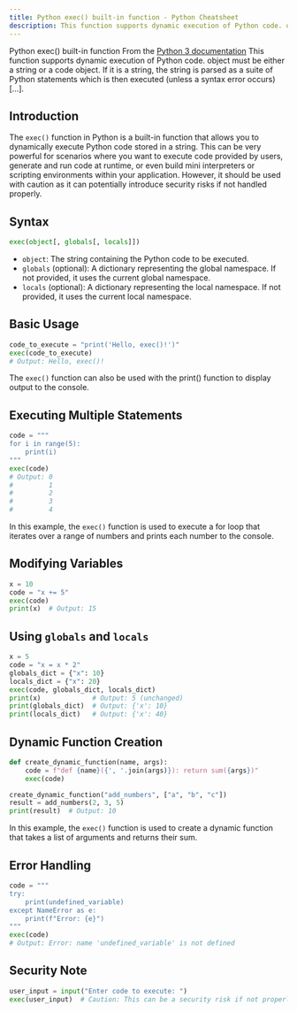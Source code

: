 ```yaml
---
title: Python exec() built-in function - Python Cheatsheet
description: This function supports dynamic execution of Python code. object must be either a string or a code object. If it is a string, the string is parsed as a suite of Python statements which is then executed (unless a syntax error occurs) [...].
---
```


<base-title :title="frontmatter.title" :description="frontmatter.description">
Python exec() built-in function
</base-title>

<base-disclaimer>
  <base-disclaimer-title>
    From the <a target="_blank" href="https://docs.python.org/3/library/functions.html#exec">Python 3 documentation</a>
  </base-disclaimer-title>
  <base-disclaimer-content>
   This function supports dynamic execution of Python code. object must be either a string or a code object. If it is a string, the string is parsed as a suite of Python statements which is then executed (unless a syntax error occurs) [...].
  </base-disclaimer-content>
</base-disclaimer>

## Introduction

The `exec()` function in Python is a built-in function that allows you to dynamically execute Python code stored in a string. This can be very powerful for scenarios where you want to execute code provided by users, generate and run code at runtime, or even build mini interpreters or scripting environments within your application. However, it should be used with caution as it can potentially introduce security risks if not handled properly.

## Syntax
```python
exec(object[, globals[, locals]])
```

- `object`: The string containing the Python code to be executed.
- `globals` (optional): A dictionary representing the global namespace. If not provided, it uses the current global namespace.
- `locals` (optional): A dictionary representing the local namespace. If not provided, it uses the current local namespace.

## Basic Usage
```python
code_to_execute = "print('Hello, exec()!')"
exec(code_to_execute)
# Output: Hello, exec()!
```

The `exec()` function can also be used with the <router-link to="/builtin/print">print()</router-link> function to display output to the console.

## Executing Multiple Statements
```python
code = """
for i in range(5):
    print(i)
"""
exec(code)
# Output: 0
#         1
#         2
#         3
#         4
```

In this example, the `exec()` function is used to execute a for loop that iterates over a <router-link to="/builtin/range">range</router-link> of numbers and <router-link to="/builtin/print">prints</router-link> each number to the console.

## Modifying Variables
```python
x = 10
code = "x += 5"
exec(code)
print(x)  # Output: 15
```

## Using `globals` and `locals`
```python
x = 5
code = "x = x * 2"
globals_dict = {"x": 10}
locals_dict = {"x": 20}
exec(code, globals_dict, locals_dict)
print(x)             # Output: 5 (unchanged)
print(globals_dict)  # Output: {'x': 10}
print(locals_dict)   # Output: {'x': 40}
```

## Dynamic Function Creation
```python
def create_dynamic_function(name, args):
    code = f"def {name}({', '.join(args)}): return sum({args})"
    exec(code)

create_dynamic_function("add_numbers", ["a", "b", "c"])
result = add_numbers(2, 3, 5)
print(result)  # Output: 10
```

In this example, the `exec()` function is used to create a dynamic function that takes a list of arguments and returns their <router-link to="/builtin/sum">sum</router-link>.

## Error Handling
```python
code = """
try:
    print(undefined_variable)
except NameError as e:
    print(f"Error: {e}")
"""
exec(code)
# Output: Error: name 'undefined_variable' is not defined
```

## Security Note
```python
user_input = input("Enter code to execute: ")
exec(user_input)  # Caution: This can be a security risk if not properly sanitized.
```